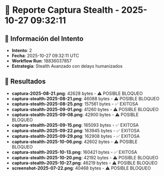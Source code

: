 # 📸 Reporte Captura Stealth - 2025-10-27 09:32:11

## 🎯 Información del Intento
- **Intento**: 2
- **Fecha**: 2025-10-27 09:32:11 UTC
- **Workflow Run**: 18836037857
- **Estrategia**: Stealth Avanzado con delays humanizados

## 📁 Resultados
- **captura-2025-08-21.png**: 42628 bytes - ⚠️ POSIBLE BLOQUEO
- **captura-stealth-2025-08-21.png**: 46088 bytes - ⚠️ POSIBLE BLOQUEO
- **captura-stealth-2025-08-25.png**: 157561 bytes - ✅ EXITOSA
- **captura-stealth-2025-09-01.png**: 41260 bytes - ⚠️ POSIBLE BLOQUEO
- **captura-stealth-2025-09-08.png**: 42900 bytes - ⚠️ POSIBLE BLOQUEO
- **captura-stealth-2025-09-15.png**: 165093 bytes - ✅ EXITOSA
- **captura-stealth-2025-09-22.png**: 163945 bytes - ✅ EXITOSA
- **captura-stealth-2025-09-29.png**: 162908 bytes - ✅ EXITOSA
- **captura-stealth-2025-10-06.png**: 42602 bytes - ⚠️ POSIBLE BLOQUEO
- **captura-stealth-2025-10-13.png**: 160421 bytes - ✅ EXITOSA
- **captura-stealth-2025-10-20.png**: 42192 bytes - ⚠️ POSIBLE BLOQUEO
- **captura-stealth-2025-10-27.png**: 46219 bytes - ⚠️ POSIBLE BLOQUEO
- **screenshot-2025-07-22.png**: 40468 bytes - ⚠️ POSIBLE BLOQUEO
